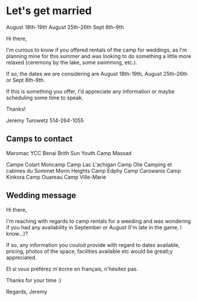 # Let's get married

August 18th-19th
August 25th-26th
Sept 8th-9th

Hi there,

I'm curious to know if you offered rentals of the camp for weddings, as I'm planning mine for this summer and was looking to do something a little more relaxed (ceremony by the lake, some swimming, etc.).

If so, the dates we are considering are August 18th-19th, August 25th-26th or Sept 8th-9th.

If this is something you offer, I'd appreciate any information or maybe scheduling some time to speak.

Thanks!

Jeremy Turowetz
514-264-1055

## Camps to contact

Maromac
YCC
Benai Brith
Sun Youth
Camp Massad

Campe Colart
Moncamp
Camp Lac L'achigan
Camp Olie
Camping et cabines du Sommet Morin Heights
Camp Edphy
Camp Carowanis
Camp Kinkora
Camp Ouareau
Camp Ville-Marie


## Wedding message

Hi there,

I'm reaching with regards to camp rentals for a weeding and was wondering if you had any availability in September or August (I'm late in the game, I know...)?

If so, any information you coulod provide with regard to dates available, pricing, photos of the space, facilities available etc would be greatl;y appreciated.

Et si vous préférez m'écrire en français, n'hésitez pas.

Thanks for your time :)

Regards,
Jeremy
